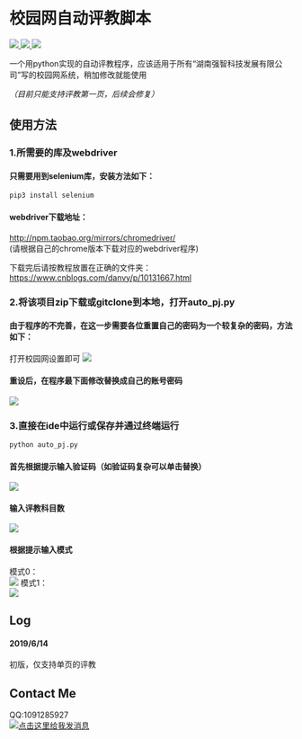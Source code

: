 # 校园网自动评教脚本

<p align="left">
    <a href="">
        <img src="https://img.shields.io/badge/状态-持续更新中-brightgreen.svg">
        </a>
    <a href="https://github.com/python/cpython">
        <img src="https://img.shields.io/badge/Python-3.7-blue.svg">
        </a>
    <a href="https://github.com/alexischiang/myWeiboSpider/stargazers">
        <img src="https://img.shields.io/github/stars/alexischiang/myWeiboSpider.svg?logo=github">
        </a>
</p>

一个用python实现的自动评教程序，应该适用于所有“湖南强智科技发展有限公司”写的校园网系统，稍加修改就能使用

*（目前只能支持评教第一页，后续会修复）*

## 使用方法
### 1.所需要的库及webdriver
#### 只需要用到selenium库，安装方法如下：
```bash
pip3 install selenium
```
#### webdriver下载地址：
http://npm.taobao.org/mirrors/chromedriver/
<br>(请根据自己的chrome版本下载对应的webdriver程序)

下载完后请按教程放置在正确的文件夹：<br>
https://www.cnblogs.com/danvy/p/10131667.html

### 2.将该项目zip下载或gitclone到本地，打开auto_pj.py
#### 由于程序的不完善，在这一步需要各位重置自己的密码为一个较复杂的密码，方法如下：
打开校园网设置即可
![](https://i.loli.net/2019/06/14/5d03a9766145e91953.png)
#### 重设后，在程序最下面修改替换成自己的账号密码
![](https://i.loli.net/2019/06/14/5d03a953bfc6194185.png)

### 3.直接在ide中运行或保存并通过终端运行
```bash
python auto_pj.py
```
#### 首先根据提示输入验证码（如验证码复杂可以单击替换）
![](https://i.loli.net/2019/06/14/5d03a962d1caf34485.png)
#### 输入评教科目数
![](http://kan.027cgb.com/623423/Inkednum_LI.jpg)
#### 根据提示输入模式
模式0：<br>
![](http://kan.027cgb.com/623423/mode0.PNG)
模式1：<br>
![](http://kan.027cgb.com/623423/mode1.PNG)

## Log
#### 2019/6/14
初版，仅支持单页的评教

## Contact Me
QQ:1091285927<br>
<a target="_blank" href="http://wpa.qq.com/msgrd?v=3&uin=&site=qq&menu=yes"><img border="0" src="http://wpa.qq.com/pa?p=2::52" alt="点击这里给我发消息" title="点击这里给我发消息"/></a>
